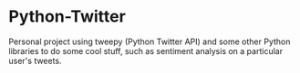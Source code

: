# Python-Twitter
Personal project using tweepy (Python Twitter API) and some other Python libraries to do some cool stuff, such as sentiment analysis on a particular user's tweets.
